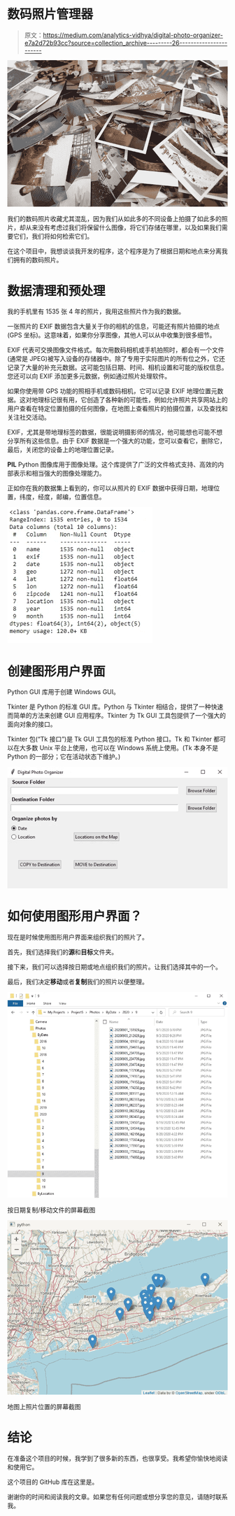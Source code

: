 # 数码照片管理器

> 原文：<https://medium.com/analytics-vidhya/digital-photo-organizer-e7a2d72b93cc?source=collection_archive---------26----------------------->

![](img/f259910dca59c2c9c0af33c7fc55b72f.png)

我们的数码照片收藏尤其混乱，因为我们从如此多的不同设备上拍摄了如此多的照片，却从来没有考虑过我们将保留什么图像，将它们存储在哪里，以及如果我们需要它们，我们将如何检索它们。

在这个项目中，我想谈谈我开发的程序，这个程序是为了根据日期和地点来分离我们拥有的数码照片。

# **数据清理和预处理**

我的手机里有 1535 张 4 年的照片，我用这些照片作为我的数据。

一张照片的 EXIF 数据包含大量关于你的相机的信息，可能还有照片拍摄的地点(GPS 坐标)。这意味着，如果你分享图像，其他人可以从中收集到很多细节。

EXIF 代表可交换图像文件格式。每次用数码相机或手机拍照时，都会有一个文件(通常是 JPEG)被写入设备的存储器中。除了专用于实际图片的所有位之外，它还记录了大量的补充元数据。这可能包括日期、时间、相机设置和可能的版权信息。您还可以向 EXIF 添加更多元数据，例如通过照片处理软件。

如果你使用带 GPS 功能的照相手机或数码相机，它可以记录 EXIF 地理位置元数据。这对地理标记很有用，它创造了各种新的可能性，例如允许照片共享网站上的用户查看在特定位置拍摄的任何图像，在地图上查看照片的拍摄位置，以及查找和关注社交活动。

EXIF，尤其是带地理标签的数据，很能说明摄影师的情况，他可能想也可能不想分享所有这些信息。由于 EXIF 数据是一个强大的功能，您可以查看它，删除它，最后，关闭您的设备上的地理位置记录。

**PIL** Python 图像库用于图像处理。这个库提供了广泛的文件格式支持、高效的内部表示和相当强大的图像处理能力。

正如你在我的数据集上看到的，你可以从照片的 EXIF 数据中获得日期，地理位置，纬度，经度，邮编，位置信息。

![](img/65916520228da0da94b801c34f4e9dd8.png)

# **创建图形用户界面**

Python GUI 库用于创建 Windows GUI。

Tkinter 是 Python 的标准 GUI 库。Python 与 Tkinter 相结合，提供了一种快速而简单的方法来创建 GUI 应用程序。Tkinter 为 Tk GUI 工具包提供了一个强大的面向对象的接口。

Tkinter 包(“Tk 接口”)是 Tk GUI 工具包的标准 Python 接口。Tk 和 Tkinter 都可以在大多数 Unix 平台上使用，也可以在 Windows 系统上使用。(Tk 本身不是 Python 的一部分；它在活动状态下维护。)

![](img/ca27e3ebfb303712b0191149ab42cd00.png)

# **如何使用图形用户界面？**

现在是时候使用图形用户界面来组织我们的照片了。

首先，我们选择我们的**源**和**目标**文件夹。

接下来，我们可以选择按日期或地点组织我们的照片。让我们选择其中的一个。

最后，我们决定**移动**或者**复制**我们的照片以便整理。

![](img/e8aed50d14145acb21aa1476639f6971.png)

按日期复制/移动文件的屏幕截图

![](img/42f7a3570d1fc0899467875feb9bbb3e.png)

地图上照片位置的屏幕截图

# **结论**

在准备这个项目的时候，我学到了很多新的东西，也很享受。我希望你愉快地阅读和使用它。

这个项目的 GitHub 库在这里是。

谢谢你的时间和阅读我的文章。如果您有任何问题或想分享您的意见，请随时联系我。
